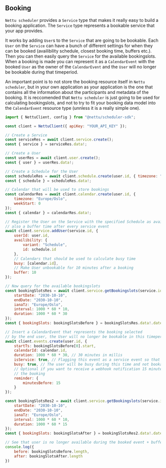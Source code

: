 ## Booking

`Nettu scheduler` provides a `Service` type that makes it really easy to build a booking application. The `Service` type represents a bookable service that your app provides.

It works by adding `User`s to the `Service` that are going to be bookable. Each `User`
on the `Service` can have a bunch of different settings for when they can be booked (availibility schedule, closest booking time, buffers etc.).
Then you can then easily query the `Service` for the available bookingslots. When
a booking is made you can represent it as a `CalendarEvent` with the booked `User`
as the owner of the `CalendarEvent` and the `User` will no longer be bookable
during that timeperiod.

An important point is to not store the booking resource itself in `Nettu scheduler`, but in your own application as your application is the one that contains all the information about the participants and metadata of the booking. It is reccomended that `Nettu scheduler` is just going to be used for calculating bookingslots, and not to try to fit your booking data model into the `CalendarEvent` resource type (unnless it is a really simple one). 


```js
import { NettuClient, config } from "@nettu/scheduler-sdk";

const client = NettuClient({ apiKey: "YOUR_API_KEY" });

// Create a Service
const serviceRes = await client.service.create();
const { service } = serviceRes.data!;

// Create a User
const userRes = await client.user.create();
const { user } = userRes.data!;

// Create a Schedule for the User
const scheduleRes = await client.schedule.create(user.id, { timezone: "Europe/Oslo" });
const { schedule } = scheduleRes.data!;

// Calendar that will be used to store bookings
const calendarRes = await client.calendar.create(user.id, {
    timezone: "Europe/Oslo",
    weekStart: 0
});
const { calendar } = calendarRes.data!;

// Register the User on the Service with the specified Schedule as availibility and
// also a buffer time after every service event 
await client.service.addUser(service.id, {
    userId: user.id,
    availibility: {
        variant: "Schedule",
        id: schedule.id
    },
    // Calendars that should be used to calculate busy time
    busy: [calendar.id],
    // Make User unbookable for 10 minutes after a booking 
    buffer: 10
});

// Now query for the available bookingslots
const bookingSlotsRes = await client.service.getBookingslots(service.id, {
    startDate: "2030-10-10",
    endDate: "2030-10-10",
    ianaTz: "Europe/Oslo",
    interval: 1000 * 60 * 10,
    duration: 1000 * 60 * 30
});
const { bookingSlots: bookingSlotsBefore } = bookingSlotsRes.data!.dates[0].slots;

// Insert a CalendarEvent that represents the booking selected
// by the end user, the User will no longer be bookable in this timeperiod
await client.events.create(user.id, {
    startTs: bookingSlotsBefore[0].start,
    calendarId: calendar.id,
    duration: 1000 * 60 * 30, // 30 minutes in millis
    isService: true, // Flagging this event as a service event so that possible service buffers will be created correctly
    busy: true, // The user will be busy during this time and not bookable
    // Optional if you want to receive a webhook notification 15 minutes before
    // the booking
    reminder: {
        minutesBefore: 15
    }
});

const bookingSlotsRes2 = await client.service.getBookingslots(service.id, {
    startDate: "2030-10-10",
    endDate: "2030-10-10",
    ianaTz: "Europe/Oslo",
    interval: 1000 * 60 * 10,
    duration: 1000 * 60 * 15
});
const { bookingSlots: bookingSlotsAfter } = bookingSlotsRes2.data!.dates[0].slots;

// See that user is no longer available during the booked event + buffer time 
console.log({
    before: bookingSlotsBefore.length,
    after: bookingSlotsAfter.length
})
```
